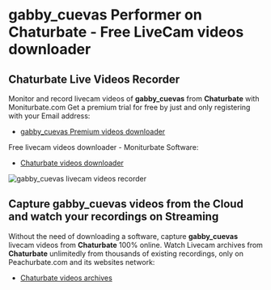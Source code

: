 # gabby_cuevas Performer on Chaturbate - Free LiveCam videos downloader

## Chaturbate Live Videos Recorder

Monitor and record livecam videos of **gabby_cuevas** from **Chaturbate** with Moniturbate.com
Get a premium trial for free by just and only registering with your Email address:
* [gabby_cuevas Premium videos downloader](https://moniturbate.com/request-demo-licence-key.html)

Free livecam videos downloader - Moniturbate Software:
* [Chaturbate videos downloader](https://moniturbate.com/moniturbate-download-software.html)

![gabby_cuevas livecam videos recorder](https://peachurnet.com/templates/moniturbate-software.png)


## Capture gabby_cuevas videos from the Cloud and watch your recordings on Streaming

Without the need of downloading a software, capture **gabby_cuevas** livecam videos from **Chaturbate** 100% online.
Watch Livecam archives from **Chaturbate** unlimitedly from thousands of existing recordings, only on Peachurbate.com and its websites network:
* [Chaturbate videos archives](https://peachurnet.com/)